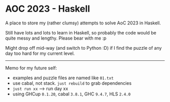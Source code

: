 # AOC 2023 - Haskell

A place to store my (rather clumsy) attempts to solve AoC 2023 in Haskell.



Still have lots and lots to learn in Haskell, 
so probably the code would be quite messy and lengthy. Please bear with me :p

Might drop off mid-way (and switch to Python :D) if I find the puzzle of any day too hard for my current level.




---

Memo for my future self: 
 - examples and puzzle files are named like `01.txt`
 - use cabal, not stack. `just rebuild` to grab dependencies
 - `just run xx` --> run day xx
 - using GHCup `0.1.20`, cabal `3.8.1`, GHC `9.4.7`, HLS `2.4.0`

